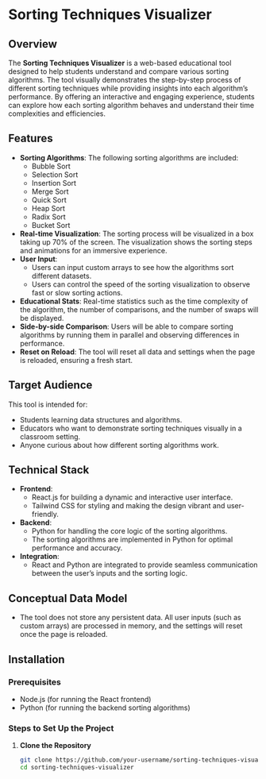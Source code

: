 # Sorting Techniques Visualizer

## Overview

The **Sorting Techniques Visualizer** is a web-based educational tool designed to help students understand and compare various sorting algorithms. The tool visually demonstrates the step-by-step process of different sorting techniques while providing insights into each algorithm’s performance. By offering an interactive and engaging experience, students can explore how each sorting algorithm behaves and understand their time complexities and efficiencies.

## Features

- **Sorting Algorithms**: The following sorting algorithms are included:
  - Bubble Sort
  - Selection Sort
  - Insertion Sort
  - Merge Sort
  - Quick Sort
  - Heap Sort
  - Radix Sort
  - Bucket Sort
- **Real-time Visualization**: The sorting process will be visualized in a box taking up 70% of the screen. The visualization shows the sorting steps and animations for an immersive experience.
- **User Input**: 
  - Users can input custom arrays to see how the algorithms sort different datasets.
  - Users can control the speed of the sorting visualization to observe fast or slow sorting actions.
- **Educational Stats**: Real-time statistics such as the time complexity of the algorithm, the number of comparisons, and the number of swaps will be displayed.
- **Side-by-side Comparison**: Users will be able to compare sorting algorithms by running them in parallel and observing differences in performance.
- **Reset on Reload**: The tool will reset all data and settings when the page is reloaded, ensuring a fresh start.

## Target Audience

This tool is intended for:
- Students learning data structures and algorithms.
- Educators who want to demonstrate sorting techniques visually in a classroom setting.
- Anyone curious about how different sorting algorithms work.

## Technical Stack

- **Frontend**: 
  - React.js for building a dynamic and interactive user interface.
  - Tailwind CSS for styling and making the design vibrant and user-friendly.
- **Backend**:
  - Python for handling the core logic of the sorting algorithms.
  - The sorting algorithms are implemented in Python for optimal performance and accuracy.
- **Integration**: 
  - React and Python are integrated to provide seamless communication between the user’s inputs and the sorting logic.

## Conceptual Data Model

- The tool does not store any persistent data. All user inputs (such as custom arrays) are processed in memory, and the settings will reset once the page is reloaded.

## Installation

### Prerequisites

- Node.js (for running the React frontend)
- Python (for running the backend sorting algorithms)

### Steps to Set Up the Project

1. **Clone the Repository**
   ```bash
   git clone https://github.com/your-username/sorting-techniques-visualizer.git
   cd sorting-techniques-visualizer
